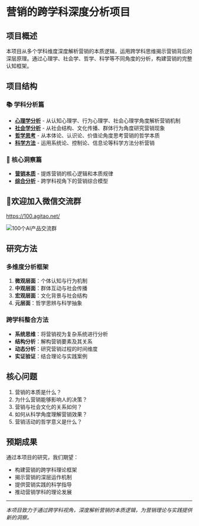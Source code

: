 # 营销的跨学科深度分析项目

## 项目概述

本项目从多个学科维度深度解析营销的本质逻辑，运用跨学科思维揭示营销背后的深层原理。通过心理学、社会学、哲学、科学等不同角度的分析，构建营销的完整认知框架。

## 项目结构

### 📚 学科分析篇

- **[心理学分析](./心理学分析.md)** - 从认知心理学、行为心理学、社会心理学角度解析营销机制
- **[社会学分析](./社会学分析.md)** - 从社会结构、文化传播、群体行为角度研究营销现象
- **[哲学思考](./哲学思考.md)** - 从本体论、认识论、价值论角度思考营销的哲学本质
- **[科学方法](./科学方法.md)** - 运用系统论、控制论、信息论等科学方法分析营销

### 🎯 核心洞察篇

- **[营销本质](./营销本质.md)** - 提炼营销的核心逻辑和本质规律
- **[综合分析](./综合分析.md)** - 跨学科视角下的营销综合模型

## 👀欢迎加入微信交流群
https://100.agitao.net/

![100个AI产品交流群](https://proxy.agitao.me/img)

## 研究方法

### 多维度分析框架
1. **微观层面**：个体认知与行为机制
2. **中观层面**：群体互动与社会传播
3. **宏观层面**：文化背景与社会结构
4. **元层面**：哲学思辨与科学抽象

### 跨学科整合方法
- **系统思维**：将营销视为复杂系统进行分析
- **结构分析**：解构营销要素及其关系
- **动态分析**：研究营销过程的时间维度
- **实证验证**：结合理论与实践案例

## 核心问题

1. 营销的本质是什么？
2. 为什么营销能够影响人的决策？
3. 营销与社会文化的关系如何？
4. 如何从科学角度理解营销效果？
5. 营销活动的哲学意义是什么？

## 预期成果

通过本项目的研究，我们期望：
- 构建营销的跨学科理论框架
- 揭示营销的深层运作机制
- 提供营销实践的科学指导
- 推动营销学科的理论发展

---

*本项目致力于通过跨学科视角，深度解析营销的本质逻辑，为营销理论与实践提供新的洞察。* 
